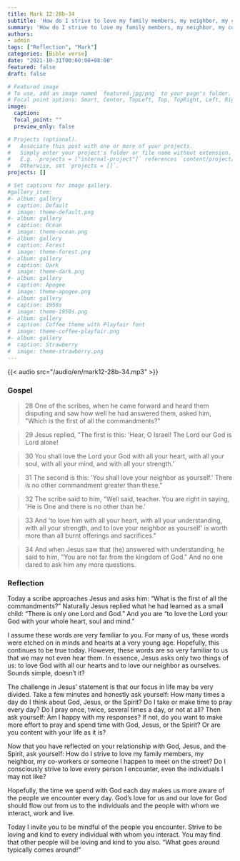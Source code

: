 ```yaml
---
title: Mark 12:28b-34
subtitle: 'How do I strive to love my family members, my neighbor, my co-workers or someone I happen to meet on the street?  Do I consciously strive to love every person I encounter, even the individuals I may not like?'
summary: 'How do I strive to love my family members, my neighbor, my co-workers or someone I happen to meet on the street?  Do I consciously strive to love every person I encounter, even the individuals I may not like?'
authors:
- admin
tags: ["Reflection", "Mark"]
categories: [Bible verse]
date: "2021-10-31T00:00:00+08:00"
featured: false
draft: false

# Featured image
# To use, add an image named `featured.jpg/png` to your page's folder.
# Focal point options: Smart, Center, TopLeft, Top, TopRight, Left, Right, BottomLeft, Bottom, BottomRight
image:
  caption:
  focal_point: ""
  preview_only: false

# Projects (optional).
#   Associate this post with one or more of your projects.
#   Simply enter your project's folder or file name without extension.
#   E.g. `projects = ["internal-project"]` references `content/project/deep-learning/index.md`.
#   Otherwise, set `projects = []`.
projects: []

# Set captions for image gallery.
#gallery_item:
#- album: gallery
#  caption: Default
#  image: theme-default.png
#- album: gallery
#  caption: Ocean
#  image: theme-ocean.png
#- album: gallery
#  caption: Forest
#  image: theme-forest.png
#- album: gallery
#  caption: Dark
#  image: theme-dark.png
#- album: gallery
#  caption: Apogee
#  image: theme-apogee.png
#- album: gallery
#  caption: 1950s
#  image: theme-1950s.png
#- album: gallery
#  caption: Coffee theme with Playfair font
#  image: theme-coffee-playfair.png
#- album: gallery
#  caption: Strawberry
#  image: theme-strawberry.png
---
```


{{< audio src="/audio/en/mark12-28b-34.mp3" >}}

### Gospel
> 28 One of the scribes, when he came forward and heard them disputing and saw how well he had answered them, asked him, "Which is the first of all the commandments?"

> 29 Jesus replied, "The first is this: 'Hear, O Israel! The Lord our God is Lord alone!

> 30 You shall love the Lord your God with all your heart, with all your soul, with all your mind, and with all your strength.'

> 31 The second is this: 'You shall love your neighbor as yourself.' There is no other commandment greater than these."

> 32 The scribe said to him, "Well said, teacher. You are right in saying, 'He is One and there is no other than he.'

> 33 And 'to love him with all your heart, with all your understanding, with all your strength, and to love your neighbor as yourself' is worth more than all burnt offerings and sacrifices."

> 34 And when Jesus saw that (he) answered with understanding, he said to him, "You are not far from the kingdom of God." And no one dared to ask him any more questions.

### Reflection
Today a scribe approaches Jesus and asks him: “What is the first of all the commandments?” Naturally Jesus replied what he had learned as a small child: “There is only one Lord and God.”  And you are “to love the Lord your God with your whole heart, soul and mind.”

I assume these words are very familiar to you. For many of us, these words were etched on in minds and hearts at a very young age. Hopefully, this continues to be true today. However, these words are so very familiar to us that we may not even hear them. In essence, Jesus asks only two things of us: to love God with all our hearts and to love our neighbor as ourselves.  Sounds simple, doesn’t it?

The challenge in Jesus’ statement is that our focus in life may be very divided.  Take a few minutes and honestly ask yourself: How many times a day do I think about God, Jesus, or the Spirit?  Do I take or make time to pray every day?  Do I pray once, twice, several times a day, or not at all?   Then ask yourself: Am I happy with my responses?  If not, do you want to make more effort to pray and spend time with God, Jesus, or the Spirit?  Or are you content with your life as it is?

Now that you have reflected on your relationship with God, Jesus, and the Spirit, ask yourself: How do I strive to love my family members, my neighbor, my co-workers or someone I happen to meet on the street?  Do I consciously strive to love every person I encounter, even the individuals I may not like?

Hopefully, the time we spend with God each day makes us more aware of the people we encounter every day.   God’s love for us and our love for God should flow out from us to the individuals and the people with whom we interact, work and live.


Today I invite you to be mindful of the people you encounter.  Strive to be loving and kind to every individual with whom you interact.  You may find that other people will be loving and kind to you also.  “What goes around typically comes around!”
